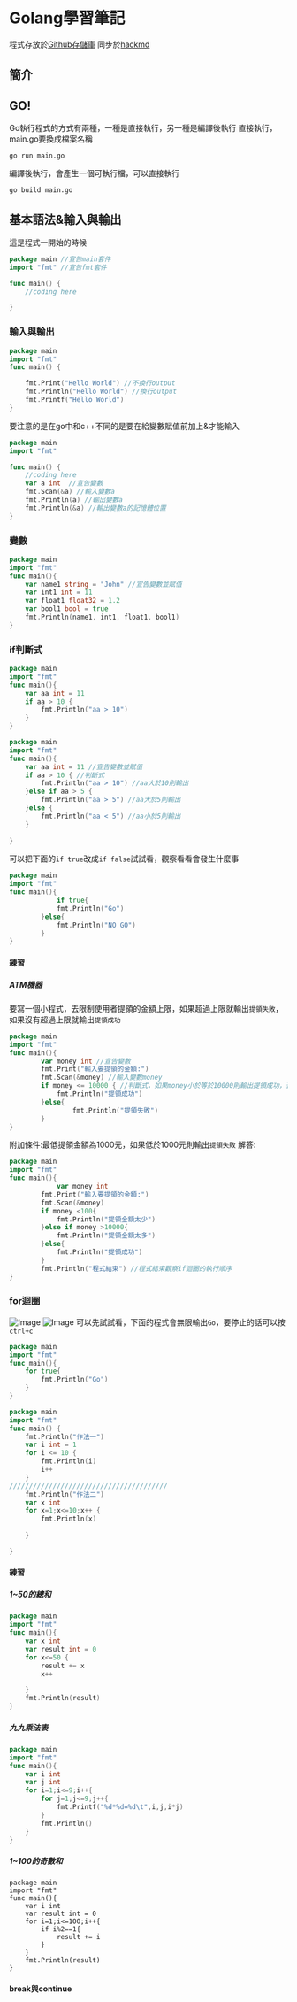 # Golang學習筆記
程式存放於[Github存儲庫](https://github.com/qian403/golang-practice1)
同步於[hackmd]()
## 簡介


## GO!
Go執行程式的方式有兩種，一種是直接執行，另一種是編譯後執行
直接執行，main.go要換成檔案名稱
```
go run main.go
```
編譯後執行，會產生一個可執行檔，可以直接執行
```
go build main.go
```


## 基本語法&輸入與輸出
這是程式一開始的時候
```go
package main //宣告main套件
import "fmt" //宣告fmt套件

func main() {
	//coding here

}
```

### 輸入與輸出
```go
package main
import "fmt"
func main() {

    fmt.Print("Hello World") //不換行output
	fmt.Println("Hello World") //換行output
	fmt.Printf("Hello World") 
}
```
要注意的是在go中和c++不同的是要在給變數賦值前加上&才能輸入
```go
package main 
import "fmt"

func main() {
	//coding here
	var a int  //宣告變數
	fmt.Scan(&a) //輸入變數a
	fmt.Println(a) //輸出變數a
	fmt.Println(&a) //輸出變數a的記憶體位置
}
```
### 變數

```go
package main
import "fmt"
func main(){
    var name1 string = "John" //宣告變數並賦值
	var int1 int = 11 
	var float1 float32 = 1.2
	var bool1 bool = true
	fmt.Println(name1, int1, float1, bool1)
}
```
### if判斷式

```go 
package main
import "fmt"
func main(){
	var aa int = 11
	if aa > 10 {
		fmt.Println("aa > 10")
	}
}
```
```go
package main
import "fmt"
func main(){
	var aa int = 11 //宣告變數並賦值
	if aa > 10 { //判斷式
		fmt.Println("aa > 10") //aa大於10則輸出
	}else if aa > 5 {
		fmt.Println("aa > 5") //aa大於5則輸出
	}else {
		fmt.Println("aa < 5") //aa小於5則輸出
	}
	
}
```
可以把下面的```if true```改成```if false```試試看，觀察看看會發生什麼事
```go
package main
import "fmt"
func main(){
    		if true{
			fmt.Println("Go")
		}else{
			fmt.Println("NO GO")
		}
}
```
#### 練習
##### ATM機器
要寫一個小程式，去限制使用者提領的金額上限，如果超過上限就輸出```提領失敗```，如果沒有超過上限就輸出```提領成功```

```go
package main
import "fmt"
func main(){
		var money int //宣告變數
		fmt.Print("輸入要提領的金額:") 
		fmt.Scan(&money) //輸入變數money
		if money <= 10000 { //判斷式，如果money小於等於10000則輸出提領成功，否則輸出提領失敗
			fmt.Println("提領成功")
		}else{
				fmt.Println("提領失敗")
		}
}
```
附加條件:最低提領金額為1000元，如果低於1000元則輸出```提領失敗```
解答:
```go
package main
import "fmt"
func main(){
    		var money int
		fmt.Print("輸入要提領的金額:")
		fmt.Scan(&money)
		if money <100{
			fmt.Println("提領金額太少")
		}else if money >10000{
			fmt.Println("提領金額太多")
		}else{
			fmt.Println("提領成功")
		}
        fmt.Println("程式結束") //程式結束觀察if迴圈的執行順序
}
```


### for迴圈
![Image](https://i.imgur.com/165juLv.png)
![Image](https://i.imgur.com/0G43hh4.png)
可以先試試看，下面的程式會無限輸出```Go```，要停止的話可以按```ctrl+c```
```go
package main
import "fmt"
func main(){
    for true{
        fmt.Println("Go")
    }
}
```


```go
package main
import "fmt"
func main() {
	fmt.Println("作法一")
	var i int = 1
	for i <= 10 {
		fmt.Println(i)
		i++
	}
////////////////////////////////////////	
	fmt.Println("作法二")
	var x int
	for x=1;x<=10;x++ {
		fmt.Println(x)
		
	}

}
```
#### 練習
##### 1~50的總和
```go
package main
import "fmt"
func main(){
	var x int
	var result int = 0
	for x<=50 {
		result += x
		x++

	}
	fmt.Println(result)
}
```
##### 九九乘法表
```go
package main
import "fmt"
func main(){
    var i int
    var j int
    for i=1;i<=9;i++{
        for j=1;j<=9;j++{
            fmt.Printf("%d*%d=%d\t",i,j,i*j)
        }
        fmt.Println()
    }
}
```
##### 1~100的奇數和
```~~go~~
package main
import "fmt"
func main(){
    var i int
    var result int = 0
    for i=1;i<=100;i++{
        if i%2==1{
            result += i
        }
    }
    fmt.Println(result)
}
```
#### break與continue


